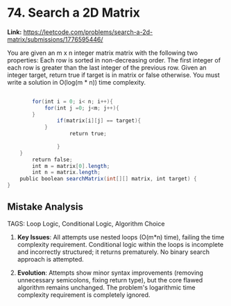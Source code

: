 # 74. Search a 2D Matrix

**Link:** https://leetcode.com/problems/search-a-2d-matrix/submissions/1776595446/

You are given an m x n integer matrix matrix with the following two properties: Each row is sorted in non-decreasing order. The first integer of each row is greater than the last integer of the previous row. Given an integer target, return true if target is in matrix or false otherwise. You must write a solution in O(log(m * n)) time complexity.

```java
       
        for(int i = 0; i< n; i++){
            for(int j =0; j<m; j++){
        }
                if(matrix[i][j] == target){
            }
                    return true;
                
                }
    }
        return false;
        int m = matrix[0].length;
        int n = matrix.length;
    public boolean searchMatrix(int[][] matrix, int target) {
}
```

## Mistake Analysis

TAGS: Loop Logic, Conditional Logic, Algorithm Choice

1. **Key Issues**: All attempts use nested loops (O(m*n) time), failing the time complexity requirement.  Conditional logic within the loops is incomplete and incorrectly structured; it returns prematurely.  No binary search approach is attempted.

2. **Evolution**: Attempts show minor syntax improvements (removing unnecessary semicolons, fixing return type), but the core flawed algorithm remains unchanged.  The problem's logarithmic time complexity requirement is completely ignored.

